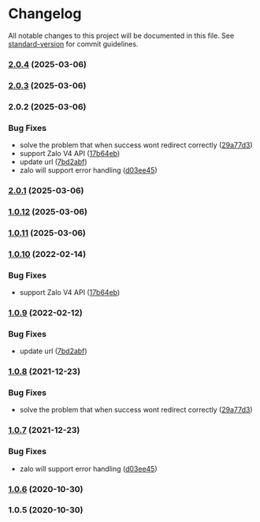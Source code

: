 # Changelog

All notable changes to this project will be documented in this file. See [standard-version](https://github.com/conventional-changelog/standard-version) for commit guidelines.

### [2.0.4](https://github.com/jetthai/passport-zalo2/compare/v2.0.3...v2.0.4) (2025-03-06)

### [2.0.3](https://github.com/jetthai/passport-zalo2/compare/v2.0.2...v2.0.3) (2025-03-06)

### 2.0.2 (2025-03-06)


### Bug Fixes

* solve the problem that when success wont redirect correctly ([29a77d3](https://github.com/jetthai/passport-zalo/commit/29a77d34ed72db891f703afb9d674e746157b290))
* support Zalo V4 API ([17b64eb](https://github.com/jetthai/passport-zalo/commit/17b64eb1d83f5fa4193a1da7bc4d3b95f2baef21))
* update url ([7bd2abf](https://github.com/jetthai/passport-zalo/commit/7bd2abf77a2ed6408e40e513c46236e52ae3ffaf))
* zalo will support error handling ([d03ee45](https://github.com/jetthai/passport-zalo/commit/d03ee45eb71c9f882c068341ce9298787b31dac1))

### [2.0.1](https://github.com/jetthai/passport-zalo/compare/v1.0.12...v2.0.1) (2025-03-06)

### [1.0.12](https://github.com/jetthai/passport-zalo/compare/v1.0.11...v1.0.12) (2025-03-06)

### [1.0.11](https://github.com/jetthai/passport-zalo/compare/v1.0.10...v1.0.11) (2025-03-06)

### [1.0.10](https://github.com/jetthai/passport-zalo/compare/v1.0.9...v1.0.10) (2022-02-14)


### Bug Fixes

* support Zalo V4 API ([17b64eb](https://github.com/jetthai/passport-zalo/commit/17b64eb1d83f5fa4193a1da7bc4d3b95f2baef21))

### [1.0.9](https://github.com/jetthai/passport-zalo/compare/v1.0.8...v1.0.9) (2022-02-12)


### Bug Fixes

* update url ([7bd2abf](https://github.com/jetthai/passport-zalo/commit/7bd2abf77a2ed6408e40e513c46236e52ae3ffaf))

### [1.0.8](https://github.com/jetthai/passport-zalo/compare/v1.0.7...v1.0.8) (2021-12-23)


### Bug Fixes

* solve the problem that when success wont redirect correctly ([29a77d3](https://github.com/jetthai/passport-zalo/commit/29a77d34ed72db891f703afb9d674e746157b290))

### [1.0.7](https://github.com/jetthai/passport-zalo/compare/v1.0.6...v1.0.7) (2021-12-23)


### Bug Fixes

* zalo will support error handling ([d03ee45](https://github.com/jetthai/passport-zalo/commit/d03ee45eb71c9f882c068341ce9298787b31dac1))

### [1.0.6](https://github.com/jetthai/passport-zalo/compare/v1.0.5...v1.0.6) (2020-10-30)

### 1.0.5 (2020-10-30)
